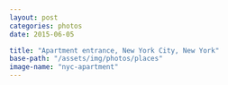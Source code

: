```yaml
---
layout: post
categories: photos
date: 2015-06-05

title: "Apartment entrance, New York City, New York"
base-path: "/assets/img/photos/places"
image-name: "nyc-apartment"
---
```

